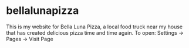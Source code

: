 # bellalunapizza
This is my website for Bella Luna Pizza, a local food truck near my house that has created delicious pizza time and time again.
To open: Settings -> Pages -> Visit Page

